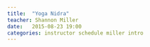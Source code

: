 ```yaml
---
title:  "Yoga Nidra"
teacher: Shannon Miller
date:   2015-08-23 19:00
categories: instructor schedule miller intro
---
```


